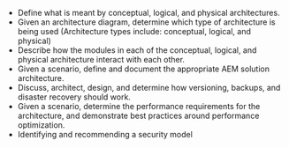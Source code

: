 * Define what is meant by conceptual, logical, and physical architectures.
* Given an architecture diagram, determine which type of architecture is being used (Architecture
types include: conceptual, logical, and physical)
* Describe how the modules in each of the conceptual, logical, and physical architecture interact with
each other.
* Given a scenario, define and document the appropriate AEM solution architecture.
* Discuss, architect, design, and determine how versioning, backups, and disaster
recovery should work.
*  Given a scenario, determine the performance requirements for the  architecture, and
demonstrate best practices around performance optimization.
* Identifying and recommending a security model
